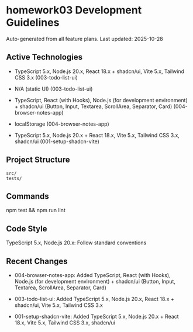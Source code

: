 # homework03 Development Guidelines

Auto-generated from all feature plans. Last updated: 2025-10-28

## Active Technologies
- TypeScript 5.x, Node.js 20.x, React 18.x + shadcn/ui, Vite 5.x, Tailwind CSS 3.x (003-todo-list-ui)
- N/A (static UI) (003-todo-list-ui)
- TypeScript, React (with Hooks), Node.js (for development environment) + shadcn/ui (Button, Input, Textarea, ScrollArea, Separator, Card) (004-browser-notes-app)
- localStorage (004-browser-notes-app)

- TypeScript 5.x, Node.js 20.x + React 18.x, Vite 5.x, Tailwind CSS 3.x, shadcn/ui (001-setup-shadcn-vite)

## Project Structure

```text
src/
tests/
```

## Commands

npm test && npm run lint

## Code Style

TypeScript 5.x, Node.js 20.x: Follow standard conventions

## Recent Changes
- 004-browser-notes-app: Added TypeScript, React (with Hooks), Node.js (for development environment) + shadcn/ui (Button, Input, Textarea, ScrollArea, Separator, Card)
- 003-todo-list-ui: Added TypeScript 5.x, Node.js 20.x, React 18.x + shadcn/ui, Vite 5.x, Tailwind CSS 3.x

- 001-setup-shadcn-vite: Added TypeScript 5.x, Node.js 20.x + React 18.x, Vite 5.x, Tailwind CSS 3.x, shadcn/ui

<!-- MANUAL ADDITIONS START -->
<!-- MANUAL ADDITIONS END -->
